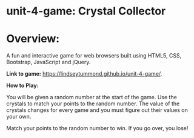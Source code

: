 # unit-4-game: Crystal Collector

# Overview:

A fun and interactive game for web browsers built using HTML5, CSS, Bootstrap, JavaScript and jQuery.

**Link to game:** https://lindseytummond.github.io/unit-4-game/.

**How to Play:**

You will be given a random number at the start of the game. Use the crystals to match your points to the random number. The value of the crystals changes for every game and you must figure out their values on your own.

Match your points to the random number to win. If you go over, you lose!


